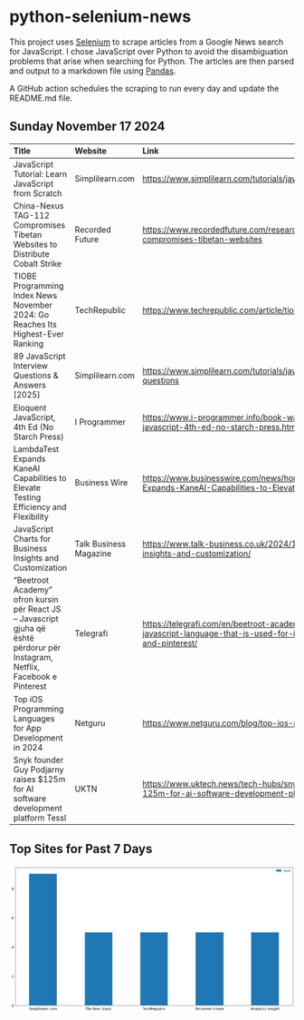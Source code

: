 # python-selenium-news

This project uses [Selenium](https://www.seleniumhq.org/) to scrape articles from a Google News search for JavaScript.
I chose JavaScript over Python to avoid the disambiguation problems that arise when searching for Python.
The articles are then parsed and output to a markdown file using [Pandas](https://pandas.pydata.org/).

A GitHub action schedules the scraping to run every day and update the README.md file.

## Sunday November 17 2024


| Title                                                                                                                          | Website                | Link                                                                                                                                                          |
|:-------------------------------------------------------------------------------------------------------------------------------|:-----------------------|:--------------------------------------------------------------------------------------------------------------------------------------------------------------|
| JavaScript Tutorial: Learn JavaScript from Scratch                                                                             | Simplilearn.com        | https://www.simplilearn.com/tutorials/javascript-tutorial                                                                                                     |
| China-Nexus TAG-112 Compromises Tibetan Websites to Distribute Cobalt Strike                                                   | Recorded Future        | https://www.recordedfuture.com/research/china-nexus-tag-112-compromises-tibetan-websites                                                                      |
| TIOBE Programming Index News November 2024: Go Reaches Its Highest-Ever Ranking                                                | TechRepublic           | https://www.techrepublic.com/article/tiobe-index-commentary-november-24/                                                                                      |
| 89 JavaScript Interview Questions & Answers [2025]                                                                             | Simplilearn.com        | https://www.simplilearn.com/tutorials/javascript-tutorial/javascript-interview-questions                                                                      |
| Eloquent JavaScript, 4th Ed (No Starch Press)                                                                                  | I Programmer           | https://www.i-programmer.info/book-watch-archive/17615-eloquent-javascript-4th-ed-no-starch-press.html                                                        |
| LambdaTest Expands KaneAI Capabilities to Elevate Testing Efficiency and Flexibility                                           | Business Wire          | https://www.businesswire.com/news/home/20241115651336/en/LambdaTest-Expands-KaneAI-Capabilities-to-Elevate-Testing-Efficiency-and-Flexibility                 |
| JavaScript Charts for Business Insights and Customization                                                                      | Talk Business Magazine | https://www.talk-business.co.uk/2024/11/15/javascript-charts-for-business-insights-and-customization/                                                         |
| “Beetroot Academy” ofron kursin për React JS – Javascript gjuha që është përdorur për Instagram, Netflix, Facebook e Pinterest | Telegrafi              | https://telegrafi.com/en/beetroot-academy-offers-the-course-for-react-js-javascript-language-that-is-used-for-instagram%2C-netflix%2C-facebook-and-pinterest/ |
| Top iOS Programming Languages for App Development in 2024                                                                      | Netguru                | https://www.netguru.com/blog/top-ios-programming-languages                                                                                                    |
| Snyk founder Guy Podjarny raises $125m for AI software development platform Tessl                                              | UKTN                   | https://www.uktech.news/tech-hubs/snyk-founder-guy-podjarny-raises-125m-for-ai-software-development-platform-tessl-20241114                                   |
## Top Sites for Past 7 Days

![Graph of Top Sites](https://raw.githubusercontent.com/dan-mba/python-selenium-news/main/last-week.png)
